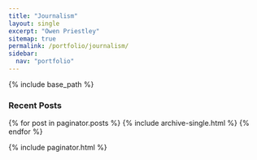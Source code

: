 ```yaml
---
title: "Journalism"
layout: single
excerpt: "Owen Priestley"
sitemap: true
permalink: /portfolio/journalism/
sidebar:
  nav: "portfolio"
---
```

{% include base_path %}

<h3 class="archive__subtitle">Recent Posts</h3>

{% for post in paginator.posts %}
  {% include archive-single.html %}
{% endfor %}

{% include paginator.html %}